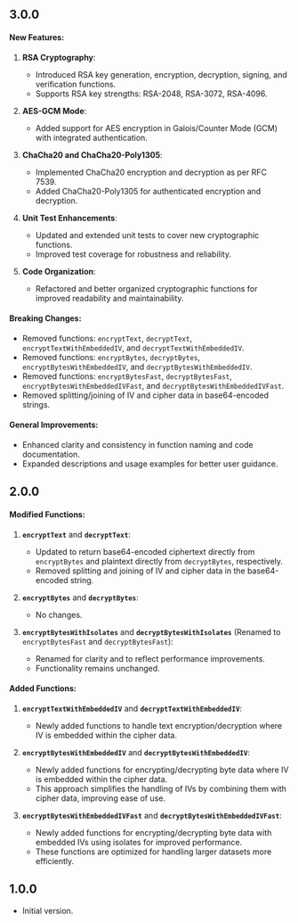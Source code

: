 ## 3.0.0

#### New Features:
1. **RSA Cryptography**: 
   - Introduced RSA key generation, encryption, decryption, signing, and verification functions.
   - Supports RSA key strengths: RSA-2048, RSA-3072, RSA-4096.

2. **AES-GCM Mode**:
   - Added support for AES encryption in Galois/Counter Mode (GCM) with integrated authentication.

3. **ChaCha20 and ChaCha20-Poly1305**:
   - Implemented ChaCha20 encryption and decryption as per RFC 7539.
   - Added ChaCha20-Poly1305 for authenticated encryption and decryption.

4. **Unit Test Enhancements**:
   - Updated and extended unit tests to cover new cryptographic functions.
   - Improved test coverage for robustness and reliability.

5. **Code Organization**:
   - Refactored and better organized cryptographic functions for improved readability and maintainability.

#### Breaking Changes:
- Removed functions: `encryptText`, `decryptText`, `encryptTextWithEmbeddedIV`, and `decryptTextWithEmbeddedIV`.
- Removed functions: `encryptBytes`, `decryptBytes`, `encryptBytesWithEmbeddedIV`, and `decryptBytesWithEmbeddedIV`.
- Removed functions: `encryptBytesFast`, `decryptBytesFast`, `encryptBytesWithEmbeddedIVFast`, and `decryptBytesWithEmbeddedIVFast`.
- Removed splitting/joining of IV and cipher data in base64-encoded strings.

#### General Improvements:
- Enhanced clarity and consistency in function naming and code documentation.
- Expanded descriptions and usage examples for better user guidance.

## 2.0.0

#### Modified Functions:
1. **`encryptText`** and **`decryptText`**:
   - Updated to return base64-encoded ciphertext directly from `encryptBytes` and plaintext directly from `decryptBytes`, respectively.
   - Removed splitting and joining of IV and cipher data in the base64-encoded string.

2. **`encryptBytes`** and **`decryptBytes`**:
   - No changes.

3. **`encryptBytesWithIsolates`** and **`decryptBytesWithIsolates`** (Renamed to `encryptBytesFast` and `decryptBytesFast`):
   - Renamed for clarity and to reflect performance improvements.
   - Functionality remains unchanged.

#### Added Functions:
1. **`encryptTextWithEmbeddedIV`** and **`decryptTextWithEmbeddedIV`**:
   - Newly added functions to handle text encryption/decryption where IV is embedded within the cipher data.

2. **`encryptBytesWithEmbeddedIV`** and **`decryptBytesWithEmbeddedIV`**:
   - Newly added functions for encrypting/decrypting byte data where IV is embedded within the cipher data.
   - This approach simplifies the handling of IVs by combining them with cipher data, improving ease of use.

3. **`encryptBytesWithEmbeddedIVFast`** and **`decryptBytesWithEmbeddedIVFast`**:
   - Newly added functions for encrypting/decrypting byte data with embedded IVs using isolates for improved performance.
   - These functions are optimized for handling larger datasets more efficiently.

## 1.0.0

- Initial version.

